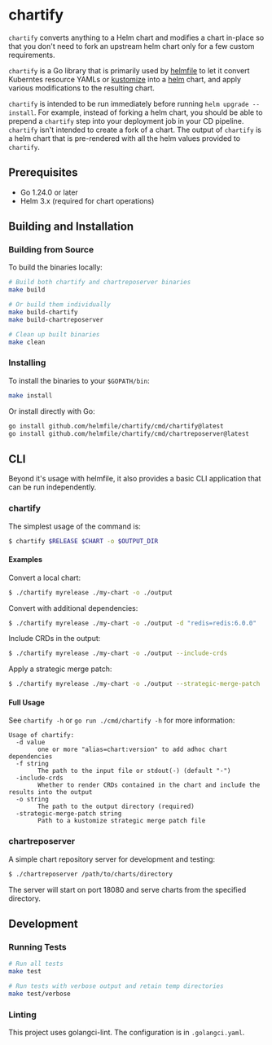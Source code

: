 # chartify

`chartify` converts anything to a Helm chart and modifies a chart in-place so that you don't need to fork an upstream helm chart only for a few custom requirements.

`chartify` is a Go library that is primarily used by [helmfile](https://github.com/helmfile/helmfile) to let it convert Kuberntes resource YAMLs or [kustomize](https://github.com/kubernetes-sigs/kustomize) into a [helm](https://github.com/helm/helm) chart, and apply various modifications to the resulting chart.

`chartify` is intended to be run immediately before running `helm upgrade --install`. For example, instead of forking a helm chart, you should be able to prepend a `chartify` step into your deployment job in your CD pipeline. `chartify` isn't intended to create a fork of a chart. The output of `chartify` is a helm chart that is pre-rendered with all the helm values provided to `chartify`.

## Prerequisites

- Go 1.24.0 or later
- Helm 3.x (required for chart operations)

## Building and Installation

### Building from Source

To build the binaries locally:

```bash
# Build both chartify and chartreposerver binaries
make build

# Or build them individually
make build-chartify
make build-chartreposerver

# Clean up built binaries
make clean
```

### Installing

To install the binaries to your `$GOPATH/bin`:

```bash
make install
```

Or install directly with Go:

```bash
go install github.com/helmfile/chartify/cmd/chartify@latest
go install github.com/helmfile/chartify/cmd/chartreposerver@latest
```

## CLI

Beyond it's usage with helmfile, it also provides a basic CLI application that can be run independently.

### chartify

The simplest usage of the command is:

```bash
$ chartify $RELEASE $CHART -o $OUTPUT_DIR
```

#### Examples

Convert a local chart:
```bash
$ ./chartify myrelease ./my-chart -o ./output
```

Convert with additional dependencies:
```bash
$ ./chartify myrelease ./my-chart -o ./output -d "redis=redis:6.0.0"
```

Include CRDs in the output:
```bash
$ ./chartify myrelease ./my-chart -o ./output --include-crds
```

Apply a strategic merge patch:
```bash
$ ./chartify myrelease ./my-chart -o ./output --strategic-merge-patch ./patch.yaml
```

#### Full Usage

See `chartify -h` or `go run ./cmd/chartify -h` for more information:

```
Usage of chartify:
  -d value
        one or more "alias=chart:version" to add adhoc chart dependencies
  -f string
        The path to the input file or stdout(-) (default "-")
  -include-crds
        Whether to render CRDs contained in the chart and include the results into the output
  -o string
        The path to the output directory (required)
  -strategic-merge-patch string
        Path to a kustomize strategic merge patch file
```

### chartreposerver

A simple chart repository server for development and testing:

```bash
$ ./chartreposerver /path/to/charts/directory
```

The server will start on port 18080 and serve charts from the specified directory.

## Development

### Running Tests

```bash
# Run all tests
make test

# Run tests with verbose output and retain temp directories
make test/verbose
```

### Linting

This project uses golangci-lint. The configuration is in `.golangci.yaml`.
